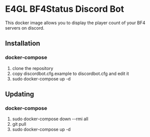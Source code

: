 # E4GL BF4Status Discord Bot
This docker image allows you to display the player count of your  BF4 servers on discord.

## Installation
### docker-compose
 1. clone the repository
 2. copy discordbot.cfg.example to discordbot.cfg and edit it
 3. sudo docker-compose up -d

## Updating
### docker-compose
 1. sudo docker-compose down --rmi all
 2. git pull
 3. sudo docker-compose up -d
